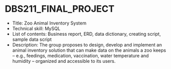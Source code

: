 # DBS211_FINAL_PROJECT
- Title: Zoo Animal Inventory System
- Technical skill: MySQL
- List of contents: Business report, ERD, data dictionary, creating script, sample data script
- Description: The group proposes to design, develop and implement an animal inventory solution that can make data on the animals a zoo keeps – e.g., feedings, medication, vaccination, water temperature and humidity – organized and accessible to its users. 
